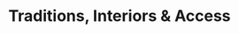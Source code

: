 ---
title: "Traditions, Interiors & Access"
url: /charlotte/traditions-interiors-und-access/
shop: Haushaltsartikel
---